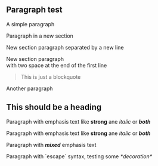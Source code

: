 ## Paragraph test
A simple paragraph

Paragraph in a new section

New section paragraph
separated by a new line

New section paragraph  
with two space at the end of the first line
> This is just a blockquote

Another paragraph
## This should be a heading

Paragraph with emphasis text like **strong** ane *italic* or ***both***

Paragraph with emphasis text like __strong__ ane _italic_ or ___both___

Paragraph with _**mixed**_ emphasis text

Paragraph with \`escape\` syntax, testing some *\*decoration\**
